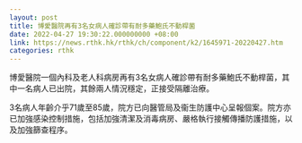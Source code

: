 ```yaml
---
layout: post
title: 博愛醫院再有3名女病人確診帶有耐多藥鮑氏不動桿菌
date: 2022-04-27 19:30:22.000000000 +08:00
link: https://news.rthk.hk/rthk/ch/component/k2/1645971-20220427.htm
categories: rthk
---
```


博愛醫院一個內科及老人科病房再有3名女病人確診帶有耐多藥鮑氏不動桿菌，其中一名病人已出院，其餘兩人情況穩定，正接受隔離治療。

3名病人年齡介乎71歲至85歲，院方已向醫管局及衞生防護中心呈報個案。院方亦已加強感染控制措施，包括加強清潔及消毒病房、嚴格執行接觸傳播防護措施，以及加強篩查程序。
